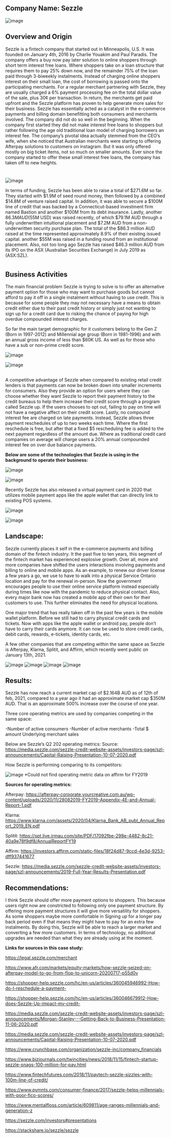 ## **Company Name:** Sezzle

![image](sezzle.jpg)

## **Overview and Origin**

Sezzle is a fintech company that started out in Minneapolis, U.S. It was founded on January 4th, 2016 by Charlie Youakim and Paul Paradis. The company offers a buy now pay later solution to online shoppers through short term interest free loans. Where shoppers take on a loan structure that requires them to pay 25% down now, and the remainder 75% of the loan paid through 3-biweekly instalments. Instead of charging online shoppers interest on their small loan, the cost of borrowing is passed onto the participating merchants. For a regular merchant partnering with Sezzle, they are usually charged a 6% payment processing fee on the total dollar value of the sale, plus 30¢ per transaction. In return, the merchants get paid upfront and the Sezzle platform has proven to help generate more sales for their business. Sezzle has essentially acted as a catalyst in the e-commerce payments and billing domain benefitting both consumers and merchants involved.
The company did not do so well in the beginning. When the company first started they did not make interest free loans to shoppers but rather following the age old traditional loan model of charging borrowers an interest fee. The company’s pivotal idea actually stemmed from the CEO’s wife, when she noticed that Australian merchants were starting to offering Afterpay solutions to customers on instagram. But it was only offered mostly on big ticket items, not so much on smaller amounts. Ever since the company started to offer these small interest free loans, the company has taken off to new heights.

# 
![image](structure.png)

In terms of funding, Sezzle has been able to raise a total of $271.6M so far. They started with $1.9M of seed round money, then followed by a combined $14.8M of venture raised capital. In addition, it was able to secure a $100M line of credit that was backed by a Connecticut-based investment firm named Bastion and another $100M from its debt insurance. Lastly, another $86.3M AUD ($55M USD) was raised recently, of which $79.1M AUD through a fully underwritten intuitional placement and $7.2M AUD from a non-underwritten security purchase plan. The total of the $86.3 million AUD raised at the time represented approximately 8.9% of their existing issued capital. another $55M was raised in a funding round from an institutional placement. Also, not too long ago Sezzle has raised $46.3 million AUD from its IPO on the ASX (Australian Securities Exchange) in July 2019 as (ASX:SZL).

# 

## Business Activities

The main financial problem Sezzle is trying to solve is to offer an alternative payment option for those who may want to purchase goods but cannot afford to pay it off in a single instalment without having to use credit. This is because for some people they may not necessary have a means to obtain credit either due to their past credit history or simply just not wanting to sign up for a credit card due to risking the chance of paying for high overdue compounded interest charges. 

So far the main target demographic for it customers belong to the Gen Z (Born in 1997-2012) and Millennial age group (Born in 1981-1996) and with an annual gross income of less than $60K US. As well as for those who have a sub or non-prime credit score. 

![image](demo3.png)

![image](demo2.png)
## 

A competitive advantage of Sezzle when compared to existing retail credit lenders is that payments can now be broken down into smaller increments for consumers. Also they provide an option for users where they can choose whether they want Sezzle to report their payment history to the credit bureaus to help them increase their credit score through a program called Sezzle up. If the users chooses to opt out, failing to pay on time will not have a negative affect on their credit score. Lastly, no compound interest fee are charged on late payments. Instead, Sezzle allows three payment reschedules of up to two weeks each time. Where the first reschedule is free, but after that a fixed $5 rescheduling fee is added to the next payment regardless of the amount due. Where as traditional credit card companies on average will charge users a 20% annual compounded interest fee on over due balance payments. 

**Below are some of the technologies that Sezzle is using in the background to operate their business:**

![image](tech1.png)

![image](tech2.png)

Recently Sezzle has also released a virtual payment card in 2020 that utilizes mobile payment apps like the apple wallet that can directly link to existing POS systems.

![image](tech4.png)

![image](tech3.png)

## Landscape:

Sezzle currently places it self in the e-commerce payments and billing domain of the fintech industry. It the past five to ten years, this segment of the fintech market has experienced explosive growth. Over all, more and more companies have shifted the users interactions involving payments and billing to online and mobile apps. As an example, to renew our driver license a few years a go, we use to have to walk into a physical Service Ontario location and pay for the renewal in-person. Now the government encourages people to use their online service platform instead especially during times like now with the pandemic to reduce physical contact. Also, every major bank now has created a mobile app of their own for their customers to use. This further eliminates the need for physical locations. 

One major trend that has really taken off in the past few years is the mobile wallet platform. Before we still had to carry physical credit cards and tickets. Now with apps like the apple wallet or android pay, people don’t have to carry their cards anymore. It can now be used to store credit cards, debit cards, rewards, e-tickets, identity cards, etc.

A few other companies that are competing within the same space as Sezzle is Afterpay, Klarna, Splitit, and Affirm, which recently went public on January 13th, 2021. 

![image](afterpay.png)
![image](klarna.png)
![image](splitit.png)
![image](affirm.png)



## Results:

Sezzle has now reach a current market cap of $2.164B AUD as of 12th of feb, 2021, compared to a year ago it had an approximate market cap $350M AUD. That is an approximate 500% increase over the course of one year.

Three core operating metrics are used by companies competing in the same space:

-Number of active consumers
-Number of active merchants
-Total $ amount Underlying merchant sales

Below are Sezzle’s Q2 202 operating metrics:
Source: https://media.sezzle.com/sezzle-credit-website-assets/investors-page/szl-announcements/Capital-Raising-Presentation-10-07-2020.pdf

How Sezzle is performing comparing to its competitors:

![image](compare.png)
*Could not find operating metric data on affirm for FY2019


**Sources for operating metrics:**

Afterpay:
https://afterpay-corporate.yourcreative.com.au/wp-content/uploads/2020/11/28082019-FY2019-Appendix-4E-and-Annual-Report-1.pdf

Klarna:
https://www.klarna.com/assets/2020/04/Klarna_Bank_AB_publ_Annual_Report_2019_EN.pdf

Splitit:
https://spt.live.irmau.com/site/PDF/17092fbe-298e-4482-8c21-40a9e78f9df8/AnnualReportFY19

Affirm:
https://investors.affirm.com/static-files/18f24d87-9ccd-4e3d-9253-dff937441677

Sezzle:
https://media.sezzle.com/sezzle-credit-website-assets/investors-page/szl-announcements/2019-Full-Year-Results-Presentation.pdf

## Recommendations:

I think Sezzle should offer more payment options to shoppers. This because users right now are constricted to following only one payment structure. By offering more payment structures it will give more versatility for shoppers. As some shoppers maybe more comfortable in Signing up for a longer pay back period even if that means they might have to pay for an extra few instalments. By doing this, Sezzle will be able to reach a larger market and converting a few more customers. In terms of technology, no additional upgrades are needed than what they are already using at the moment. 



**Links for sources in this case study:**

https://legal.sezzle.com/merchant

https://www.afr.com/markets/equity-markets/how-sezzle-seized-on-afterpay-model-to-go-from-flop-to-unicorn-20200717-p55d0v

https://shopper-help.sezzle.com/hc/en-us/articles/360045946992-How-do-I-reschedule-a-payment-

https://shopper-help.sezzle.com/hc/en-us/articles/360046679912-How-does-Sezzle-Up-impact-my-credit-

https://media.sezzle.com/sezzle-credit-website-assets/investors-page/szl-announcements/Morgan-Stanley---Getting-Back-to-Business-Presentation-11-06-2020.pdf

https://media.sezzle.com/sezzle-credit-website-assets/investors-page/szl-announcements/Capital-Raising-Presentation-10-07-2020.pdf

https://www.crunchbase.com/organization/sezzle-inc/company_financials

https://www.bizjournals.com/twincities/news/2018/11/15/fintech-startup-sezzle-snags-100-million-for-pay.html

https://www.fintechfutures.com/2018/11/paytech-sezzle-sizzles-with-100m-line-of-credit/

https://www.pymnts.com/consumer-finance/2017/sezzle-helps-millennials-with-poor-fico-scores/

https://www.mentalfloss.com/article/609811/age-ranges-millennials-and-generation-z

https://sezzle.com/investors#presentations

https://stackshare.io/sezzle/sezzle

